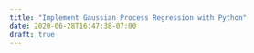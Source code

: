 ```yaml
---
title: "Implement Gaussian Process Regression with Python"
date: 2020-06-28T16:47:38-07:00
draft: true
---
```



